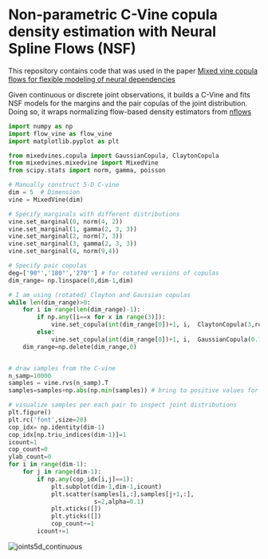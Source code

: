 # Non-parametric C-Vine copula density estimation with Neural Spline Flows (NSF)

This repository contains code that was used in the paper [Mixed vine copula flows for flexible modeling of neural dependencies](https://www.frontiersin.org/journals/neuroscience/articles/10.3389/fnins.2022.910122/full) 

Given continuous or discrete joint observations, it builds a C-Vine and fits NSF models for the margins and the pair copulas of the joint distribution. Doing so, it wraps normalizing flow-based density estimators from [nflows](https://github.com/bayesiains/nflows)


```python
import numpy as np
import flow_vine as flow_vine
import matplotlib.pyplot as plt

from mixedvines.copula import GaussianCopula, ClaytonCopula
from mixedvines.mixedvine import MixedVine
from scipy.stats import norm, gamma, poisson

# Manually construct 5-D C-vine
dim = 5  # Dimension
vine = MixedVine(dim)

# Specify marginals with different distributions
vine.set_marginal(0, norm(4, 2))
vine.set_marginal(1, gamma(2, 3, 3))
vine.set_marginal(2, norm(7, 3))
vine.set_marginal(3, gamma(2, 3, 3))
vine.set_marginal(4, norm(9,4))

# Specify pair copulas
deg=['90°','180°','270°'] # for rotated versions of copulas
dim_range= np.linspace(0,dim-1,dim)

# I am using (rotated) Clayton and Gaussian copulas
while len(dim_range)>0:
    for i in range(len(dim_range)-1):
        if np.any([i==x for x in range(3)]):
            vine.set_copula(int(dim_range[0])+1, i,  ClaytonCopula(3,rotation=deg[i]))
        else:
            vine.set_copula(int(dim_range[0])+1, i,  GaussianCopula(0.7))
    dim_range=np.delete(dim_range,0)


# draw samples from the C-vine
n_samp=10000
samples = vine.rvs(n_samp).T
samples=samples+np.abs(np.min(samples)) # bring to positive values for NSF fitting

# visualize samples per each pair to inspect joint distributions 
plt.figure()
plt.rc('font',size=20)
cop_idx= np.identity(dim-1)
cop_idx[np.triu_indices(dim-1)]=1
icount=1
cop_count=0
ylab_count=0
for i in range(dim-1):
    for j in range(dim-1):
        if np.any(cop_idx[i,j]==1):
            plt.subplot(dim-1,dim-1,icount)
            plt.scatter(samples[i,:],samples[j+1,:],
                        s=2,alpha=0.1)
            plt.xticks([])
            plt.yticks([])
            cop_count+=1
        icount+=1
```

![joints5d_continuous](https://github.com/lazarosmits/copula-flow/assets/68554438/70f8b917-4be5-4756-957e-780e2da5f34c)




